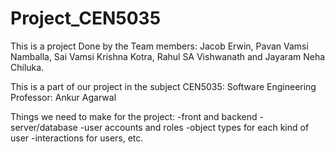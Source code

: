 # Project_CEN5035

This is a project Done by the Team members: Jacob Erwin, Pavan Vamsi Namballa, Sai Vamsi Krishna Kotra, Rahul SA Vishwanath and Jayaram Neha Chiluka.

This is a part of our project in the subject CEN5035: Software Engineering
Professor: Ankur Agarwal

Things we need to make for the project:
-front and backend
-server/database
-user accounts and roles
-object types for each kind of user
-interactions for users, etc.